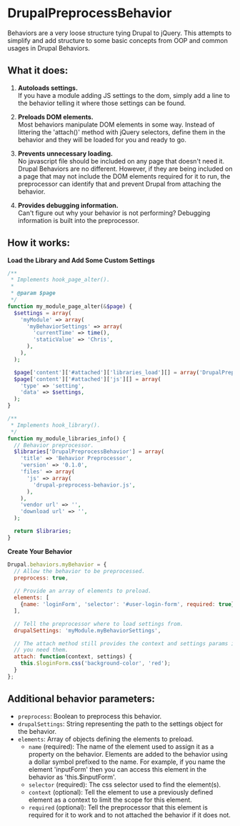 # DrupalPreprocessBehavior

Behaviors are a very loose structure tying Drupal to jQuery.  This attempts
to simplify and add structure to some basic concepts from OOP and common
usages in Drupal Behaviors.

## What it does:
1. **Autoloads settings.**  
   If you have a module adding JS settings to the dom, simply add a line to
   the behavior telling it where those settings can be found.
   
1. **Preloads DOM elements.**  
   Most behaviors manipulate DOM elements in some way.  Instead of
   littering the 'attach()' method with jQuery selectors, define them in
   the behavior and they will be loaded for you and ready to go.
   
1. **Prevents unnecessary loading.**  
   No javascript file should be included on any page that doesn't need it.
   Drupal Behaviors are no different.  However, if they are being included
   on a page that may not include the DOM elements required for it to run,
   the preprocessor can identify that and prevent Drupal from attaching
   the behavior.
   
1. **Provides debugging information.**  
   Can't figure out why your behavior is not performing?  Debugging
   information is built into the preprocessor.

## How it works:
**Load the Library and Add Some Custom Settings**
  ```php
  /**
   * Implements hook_page_alter().
   *
   * @param $page
   */
  function my_module_page_alter(&$page) {
    $settings = array(
      'myModule' => array(
        'myBehaviorSettings' => array(
          'currentTime' => time(),
          'staticValue' => 'Chris',
        ),
      ),
    );
  
    $page['content']['#attached']['libraries_load'][] = array('DrupalPreprocessBehavior');
    $page['content']['#attached']['js'][] = array(
      'type' => 'setting',
      'data' => $settings,
    );
  }
  
  /**
   * Implements hook_library().
   */
  function my_module_libraries_info() {
    // Behavior preprocessor.
    $libraries['DrupalPreprocessBehavior'] = array(
      'title' => 'Behavior Preprocessor',
      'version' => '0.1.0',
      'files' => array(
        'js' => array(
          'drupal-preprocess-behavior.js',
        ),
      ),
      'vendor url' => '',
      'download url' => '',
    );
  
    return $libraries;
  }
  ```

**Create Your Behavior**  
  ```javascript
  Drupal.behaviors.myBehavior = {
    // Allow the behavior to be preprocessed.
    preprocess: true,
    
    // Provide an array of elements to preload.
    elements: [
      {name: 'loginForm', 'selector': '#user-login-form', required: true}
    ],

    // Tell the preprocessor where to load settings from.
    drupalSettings: 'myModule.myBehaviorSettings',

    // The attach method still provides the context and settings params if
    // you need them.
    attach: function(context, settings) {
      this.$loginForm.css('background-color', 'red');
    }
  };
  ```

## Additional behavior parameters:
- `preprocess`: Boolean to preprocess this behavior.
- `drupalSettings`: String representing the path to the settings object for
    the behavior.
- `elements`: Array of objects defining the elements to preload.
  - `name` (required): The name of the element used to assign it as a
    property on the behavior.  Elements are added to the behavior using a
    dollar symbol prefixed to the name.  For example, if you name the
    element 'inputForm' then you can access this element in the behavior
    as 'this.$inputForm'.
  - `selector` (required): The css selector used to find the element(s).
  - `context` (optional): Tell the element to use a previously defined
    element as a context to limit the scope for this element.
  - `required` (optional): Tell the preprocessor that this element is
    required for it to work and to not attached the behavior if it does not.
